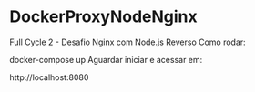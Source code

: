 # DockerProxyNodeNginx

Full Cycle 2 - Desafio Nginx com Node.js Reverso
Como rodar:

docker-compose up
Aguardar iniciar e acessar em:

http://localhost:8080
